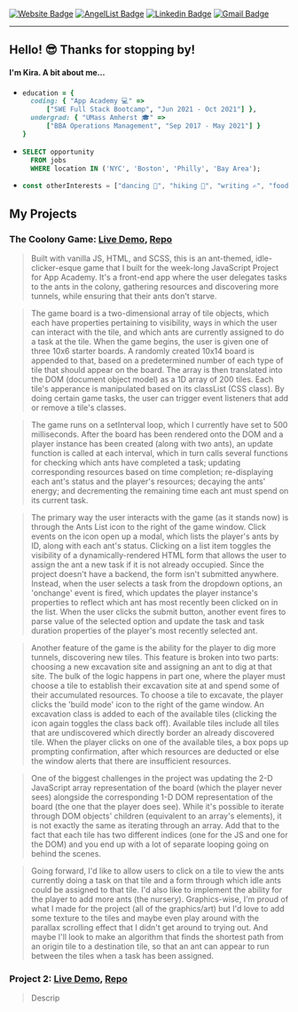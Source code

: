 [![Website Badge](https://img.shields.io/badge/-kira_porter_com-e34f26?style=flat-square&logo=Portfolio&logoColor=white&link=https://github.com/kierxin)](https://github.com/kierxin)
[![AngelList Badge](https://img.shields.io/badge/-kira's_angel-e4405f?style=flat-square&logo=AngelList&logoColor=white&link=https://github.com/kierxin)](https://angel.co/u/keeruh)
[![Linkedin Badge](https://img.shields.io/badge/-kiraporter-blue?style=flat-square&logo=Linkedin&logoColor=white&link=https://github.com/kierxin)](linked.com/in/kiraporter)
[![Gmail Badge](https://img.shields.io/badge/-kierxin@gmail.com-d14836?style=flat-square&logo=Gmail&logoColor=white&link=mailto:kierxin@gmail.com)](mailto:mail@kierxin@gmail.com)

***

## Hello! 😎 Thanks for stopping by!

#### I'm Kira. A bit about me...
  
* ```ruby
  education = {
    coding: { "App Academy 💻" => 
        ["SWE Full Stack Bootcamp", "Jun 2021 - Oct 2021"] },
    undergrad: { "UMass Amherst 🎓" => 
        ["BBA Operations Management", "Sep 2017 - May 2021"] }
  }
  ```
* ```sql
  SELECT opportunity
    FROM jobs 
    WHERE location IN ('NYC', 'Boston', 'Philly', 'Bay Area');
  ```
* ``` javascript
  const otherInterests = ["dancing 💃", "hiking 🌲", "writing ✍", "food 🌮🍣🍄🥗🍜🧀"];
  ```


## My Projects  

### The Coolony Game: [Live Demo](https://kierxin.github.io/The-Coolony-Game/ "https://kierxin.github.io/The-Coolony-Game/"), [Repo](https://github.com/kierxin/The-Coolony-Game "https://github.com/kierxin/The-Coolony-Game")

> Built with vanilla JS, HTML, and SCSS, this is an ant-themed, idle-clicker-esque game that I built for the week-long JavaScript Project for App Academy. It's a front-end app where the user delegates tasks to the ants in the colony, gathering resources and discovering more tunnels, while ensuring that their ants don't starve. 

> The game board is a two-dimensional array of tile objects, which each have properties pertaining to visibility, ways in which the user can interact with the tile, and which ants are currently assigned to do a task at the tile. When the game begins, the user is given one of three 10x6 starter boards. A randomly created 10x14 board is appended to that, based on a predetermined number of each type of tile that should appear on the board. The array is then translated into the DOM (document object model) as a 1D array of 200 tiles. Each tile's apperance is manipulated based on its classList (CSS class). By doing certain game tasks, the user can trigger event listeners that add or remove a tile's classes.

> The game runs on a setInterval loop, which I currently have set to 500 milliseconds. After the board has been rendered onto the DOM and a player instance has been created (along with two ants), an update function is called at each interval, which in turn calls several functions for checking which ants have completed a task; updating corresponding resources based on time completion; re-displaying each ant's status and the player's resources; decaying the ants' energy; and decrementing the remaining time each ant must spend on its current task.

> The primary way the user interacts with the game (as it stands now) is through the Ants List icon to the right of the game window. Click events on the icon open up a modal, which lists the player's ants by ID, along with each ant's status. Clicking on a list item toggles the visibility of a dynamically-rendered HTML form that allows the user to assign the ant a new task if it is not already occupied. Since the project doesn't have a backend, the form isn't submitted anywhere. Instead, when the user selects a task from the dropdown options, an 'onchange' event is fired, which updates the player instance's properties to reflect which ant has most recently been clicked on in the list. When the user clicks the submit button, another event fires to parse value of the selected option and update the task and task duration properties of the player's most recently selected ant. 

> Another feature of the game is the ability for the player to dig more tunnels, discovering new tiles. This feature is broken into two parts: choosing a new excavation site and assigning an ant to dig at that site. The bulk of the logic happens in part one, where the player must choose a tile to establish their excavation site at and spend some of their accumulated resources. To choose a tile to excavate, the player clicks the 'build mode' icon to the right of the game window. An excavation class is added to each of the available tiles (clicking the icon again toggles the class back off). Available tiles include all tiles that are undiscovered which directly border an already discovered tile. When the player clicks on one of the available tiles, a box pops up prompting confirmation, after which resources are deducted or else the window alerts that there are insufficient resources. 

> One of the biggest challenges in the project was updating the 2-D JavaScript array representation of the board (which the player never sees) alongside the corresponding 1-D DOM representation of the board (the one that the player does see). While it's possible to iterate through DOM objects' children (equivalent to an array's elements), it is not exactly the same as iterating through an array. Add that to the fact that each tile has two different indices (one for the JS and one for the DOM) and you end up with a lot of separate looping going on behind the scenes.

> Going forward, I'd like to allow users to click on a tile to view the ants currently doing a task on that tile and a form through which idle ants could be assigned to that tile. I'd also like to implement the ability for the player to add more ants (the nursery). Graphics-wise, I'm proud of what I made for the project (all of the graphics/art) but I'd love to add some texture to the tiles and maybe even play around with the parallax scrolling effect that I didn't get around to trying out. And maybe I'll look to make an algorithm that finds the shortest path from an origin tile to a destination tile, so that an ant can appear to run between the tiles when a task has been assigned.

### Project 2: [Live Demo](https://github.com/kierxin "https://github.com/kierxin"), [Repo](https://github.com/kierxin "https://github.com/kierxin")
> Descrip
